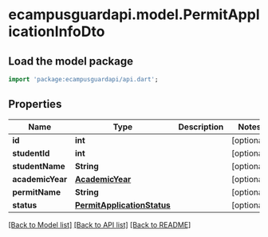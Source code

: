 # ecampusguardapi.model.PermitApplicationInfoDto

## Load the model package
```dart
import 'package:ecampusguardapi/api.dart';
```

## Properties
Name | Type | Description | Notes
------------ | ------------- | ------------- | -------------
**id** | **int** |  | [optional] 
**studentId** | **int** |  | [optional] 
**studentName** | **String** |  | [optional] 
**academicYear** | [**AcademicYear**](AcademicYear.md) |  | [optional] 
**permitName** | **String** |  | [optional] 
**status** | [**PermitApplicationStatus**](PermitApplicationStatus.md) |  | [optional] 

[[Back to Model list]](../README.md#documentation-for-models) [[Back to API list]](../README.md#documentation-for-api-endpoints) [[Back to README]](../README.md)


